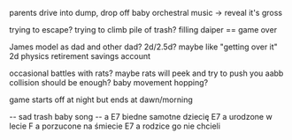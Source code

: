 parents drive into dump, drop off baby
orchestral music -> reveal it's gross

trying to escape?
trying to climb pile of trash?
filling daiper == game over

James model as dad and other dad?
2d/2.5d?
maybe like "getting over it"
2d physics
retirement savings account

occasional battles with rats? maybe rats will peek and try to push you
aabb collision should be enough?
baby movement hopping?

game starts off at night but ends at dawn/morning

-- sad trash baby song --
a              E7
biedne samotne dziecię
E7         a
urodzone w lecie
F            a
porzucone na śmiecie
E7             a
rodzice go nie chcieli
